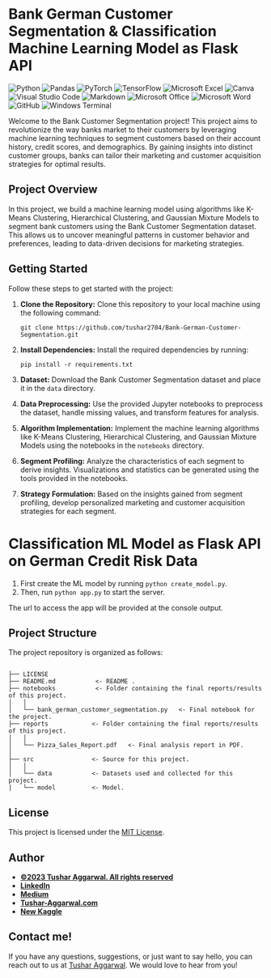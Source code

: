 # Bank German Customer Segmentation & Classification Machine Learning Model as Flask API
![Python](https://img.shields.io/badge/Python-3776AB.svg?style=for-the-badge&logo=Python&logoColor=white)
![Pandas](https://img.shields.io/badge/pandas-%23150458.svg?style=for-the-badge&logo=pandas&logoColor=white)
![PyTorch](https://img.shields.io/badge/PyTorch-%23EE4C2C.svg?style=for-the-badge&logo=PyTorch&logoColor=white)
![TensorFlow](https://img.shields.io/badge/TensorFlow-%23FF6F00.svg?style=for-the-badge&logo=TensorFlow&logoColor=white)
![Microsoft Excel](https://img.shields.io/badge/Microsoft_Excel-217346?style=for-the-badge&logo=microsoft-excel&logoColor=white)
![Canva](https://img.shields.io/badge/Canva-%2300C4CC.svg?style=for-the-badge&logo=Canva&logoColor=white)
![Visual Studio Code](https://img.shields.io/badge/Visual%20Studio%20Code-0078d7.svg?style=for-the-badge&logo=visual-studio-code&logoColor=white)
![Markdown](https://img.shields.io/badge/markdown-%23000000.svg?style=for-the-badge&logo=markdown&logoColor=white)
![Microsoft Office](https://img.shields.io/badge/Microsoft_Office-D83B01?style=for-the-badge&logo=microsoft-office&logoColor=white)
![Microsoft Word](https://img.shields.io/badge/Microsoft_Word-2B579A?style=for-the-badge&logo=microsoft-word&logoColor=white)
![GitHub](https://img.shields.io/badge/github-%23121011.svg?style=for-the-badge&logo=github&logoColor=white)
![Windows Terminal](https://img.shields.io/badge/Windows%20Terminal-%234D4D4D.svg?style=for-the-badge&logo=windows-terminal&logoColor=white)

Welcome to the Bank Customer Segmentation project! This project aims to revolutionize the way banks market to their customers by leveraging machine learning techniques to segment customers based on their account history, credit scores, and demographics. By gaining insights into distinct customer groups, banks can tailor their marketing and customer acquisition strategies for optimal results.

## Project Overview

In this project, we build a machine learning model using algorithms like K-Means Clustering, Hierarchical Clustering, and Gaussian Mixture Models to segment bank customers using the Bank Customer Segmentation dataset. This allows us to uncover meaningful patterns in customer behavior and preferences, leading to data-driven decisions for marketing strategies.

## Getting Started

Follow these steps to get started with the project:

1. **Clone the Repository:** Clone this repository to your local machine using the following command:
   ```
   git clone https://github.com/tushar2704/Bank-German-Customer-Segmentation.git
   ```

2. **Install Dependencies:** Install the required dependencies by running:
   ```
   pip install -r requirements.txt
   ```

3. **Dataset:** Download the Bank Customer Segmentation dataset and place it in the `data` directory.

4. **Data Preprocessing:** Use the provided Jupyter notebooks to preprocess the dataset, handle missing values, and transform features for analysis.

5. **Algorithm Implementation:** Implement the machine learning algorithms like K-Means Clustering, Hierarchical Clustering, and Gaussian Mixture Models using the notebooks in the `notebooks` directory.

6. **Segment Profiling:** Analyze the characteristics of each segment to derive insights. Visualizations and statistics can be generated using the tools provided in the notebooks.

7. **Strategy Formulation:** Based on the insights gained from segment profiling, develop personalized marketing and customer acquisition strategies for each segment.

# Classification ML Model as Flask API on German Credit Risk Data

1. First create the ML model by running `python create_model.py`.
2. Then, run `python app.py` to start the server. 

The url to access the app will be provided at the console output.

## Project Structure

The project repository is organized as follows:

```

├── LICENSE
├── README.md           <- README .
├── notebooks           <- Folder containing the final reports/results of this project.
│   │
│   └── bank_german_customer_segmentation.py   <- Final notebook for the project.
├── reports            <- Folder containing the final reports/results of this project.
│   │
│   └── Pizza_Sales_Report.pdf   <- Final analysis report in PDF.
│   
├── src                <- Source for this project.
│   │
│   └── data           <- Datasets used and collected for this project.
|   └── model          <- Model.

```

## License

This project is licensed under the [MIT License](LICENSE).
## Author
- <ins><b>©2023 Tushar Aggarwal. All rights reserved</b></ins>
- <b>[LinkedIn](https://www.linkedin.com/in/tusharaggarwalinseec/)</b>
- <b>[Medium](https://medium.com/@tushar_aggarwal)</b> 
- <b>[Tushar-Aggarwal.com](https://www.tushar-aggarwal.com/)</b>
- <b>[New Kaggle](https://www.kaggle.com/tagg27)</b> 

## Contact me!
If you have any questions, suggestions, or just want to say hello, you can reach out to us at [Tushar Aggarwal](mailto:info@tushar-aggarwal.com). We would love to hear from you!
